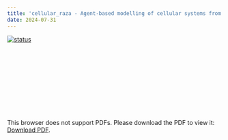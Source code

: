 ```yaml
---
title: 'cellular_raza - Agent-based modelling of cellular systems from a clean slate'
date: 2024-07-31
---
```


[![status](https://joss.theoj.org/papers/7a0a13c37e57776edc21132f518ef36a/status.svg)](https://joss.theoj.org/papers/7a0a13c37e57776edc21132f518ef36a)

<object
    data="/publications/2024-joss/paper.pdf"
    type="application/pdf"
    width="100%"
    height="100%"
    style="width: 100%; aspect-ratio: 0.713;">
    <embed src="/publications/2024-joss/paper.pdf">
        <p>This browser does not support PDFs. Please download the PDF to view it: <a href="/publications/20242-joss/paper.pdf">Download PDF</a>.</p>
    </embed>
</object>
